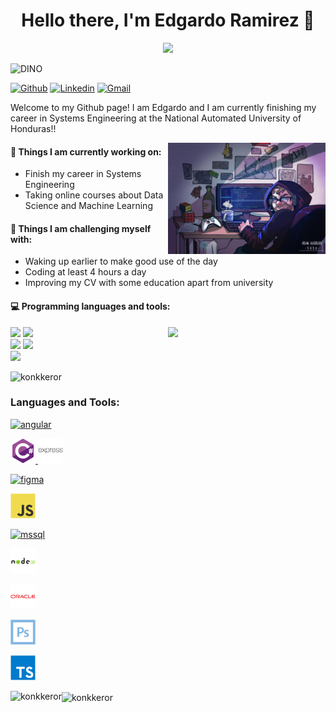 <h1 align="center">Hello there, I'm Edgardo Ramirez 👋</h1>

<p align="center"><img src="https://i.imgur.com/A6bWGFl.gif"/></p>


![DINO](https://user-images.githubusercontent.com/60473889/224604459-321dfbdc-62ff-4797-85e5-03ec5b3a581c.gif)



[![Github](https://img.shields.io/badge/-Github-000?style=flat&logo=Github&logoColor=white)](https://github.com/Edgardo-Ramirez-Canales)
[![Linkedin](https://img.shields.io/badge/-LinkedIn-blue?style=flat&logo=Linkedin&logoColor=white)](https:)
[![Gmail](https://img.shields.io/badge/-Gmail-c14438?style=flat&logo=Gmail&logoColor=white)](mailto:ramirezedgardo92@gmail.com)

Welcome to my Github page! I am Edgardo and I am currently finishing my career in Systems Engineering at the National Automated University of Honduras!!  

<img align="right" alt="img" src="https://github.com/FernandoRoldan93/FernandoRoldan93/blob/master/cover_image.jpg" width="50%" height="auto" />


#### 🌱 Things I am currently working on: 
- Finish my career in Systems Engineering  
- Taking online courses about Data Science and Machine Learning 

#### :muscle: Things I am challenging myself with:
- Waking up earlier to make good use of the day
- Coding at least 4 hours a day
- Improving my CV with some education apart from university

#### :computer: Programming languages and tools: 
<p>
	<img width="50%" align="right" src="https://github-readme-stats.vercel.app/api?username=Edgardo-Ramirez-Canales&show_icons=true&hide_border=true" />

<code><img width="10%" src="https://www.vectorlogo.zone/logos/java/java-ar21.svg"></code>
<code><img width="10%" src="https://www.vectorlogo.zone/logos/python/python-ar21.svg"></code>
<br />
<code><img width="10%" src="https://www.vectorlogo.zone/logos/mysql/mysql-ar21.svg"></code>
<code><img width="10%" src="https://www.vectorlogo.zone/logos/mongodb/mongodb-ar21.svg"></code>	
<br />
<code><img width="10%" src="https://www.vectorlogo.zone/logos/git-scm/git-scm-ar21.svg"></code>
</p>




<p align="left"> <img src="https://komarev.com/ghpvc/?username=konkkeror&label=Profile%20views&color=0e75b6&style=flat" alt="konkkeror" /> </p>

<h3 align="left">Languages and Tools:</h3>
<p align="left"> <a href="https://angular.io" target="_blank" rel="noreferrer"> <img src="https://angular.io/assets/images/logos/angular/angular.svg" alt="angular" width="40" height="40"/> </a>

   </a> <a href="https://www.w3schools.com/cs/" target="_blank" rel="noreferrer"> <img src="https://raw.githubusercontent.com/devicons/devicon/master/icons/csharp/csharp-original.svg" alt="csharp" width="40" height="40"/>
    </a> <a href="https://expressjs.com" target="_blank" rel="noreferrer"> <img src="https://raw.githubusercontent.com/devicons/devicon/master/icons/express/express-original-wordmark.svg" alt="express" width="40" height="40"/> </a> 
    
<a href="https://www.figma.com/" target="_blank" rel="noreferrer"> <img src="https://www.vectorlogo.zone/logos/figma/figma-icon.svg" alt="figma" width="40" height="40"/> 


<a href="https://developer.mozilla.org/en-US/docs/Web/JavaScript" target="_blank" rel="noreferrer"> <img src="https://raw.githubusercontent.com/devicons/devicon/master/icons/javascript/javascript-original.svg" alt="javascript" width="40" height="40"/> </a> 

 <a href="https://www.microsoft.com/en-us/sql-server" target="_blank" rel="noreferrer"> <img src="https://www.svgrepo.com/show/303229/microsoft-sql-server-logo.svg" alt="mssql" width="40" height="40"/>
 
  <a href="https://nodejs.org" target="_blank" rel="noreferrer"> <img src="https://raw.githubusercontent.com/devicons/devicon/master/icons/nodejs/nodejs-original-wordmark.svg" alt="nodejs" width="40" height="40"/> 
  
  </a> <a href="https://www.oracle.com/" target="_blank" rel="noreferrer"> <img src="https://raw.githubusercontent.com/devicons/devicon/master/icons/oracle/oracle-original.svg" alt="oracle" width="40" height="40"/> </a>
  
   <a href="https://www.photoshop.com/en" target="_blank" rel="noreferrer"> <img src="https://raw.githubusercontent.com/devicons/devicon/master/icons/photoshop/photoshop-line.svg" alt="photoshop" width="40" height="40"/> </a> 
   
 <a href="https://www.typescriptlang.org/" target="_blank" rel="noreferrer"> <img src="https://raw.githubusercontent.com/devicons/devicon/master/icons/typescript/typescript-original.svg" alt="typescript" width="40" height="40"/> </a>
 
  </p>

<p><img align="left" src="https://github-readme-stats.vercel.app/api/top-langs?username=konkkeror&show_icons=true&locale=en&layout=compact" alt="konkkeror" /></p>

<p><img align="center" src="https://github-readme-streak-stats.herokuapp.com/?user=konkkeror&" alt="konkkeror" /></p>


